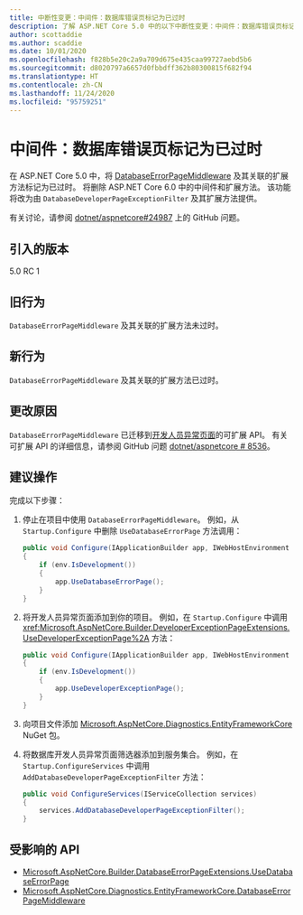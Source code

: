```yaml
---
title: 中断性变更：中间件：数据库错误页标记为已过时
description: 了解 ASP.NET Core 5.0 中的以下中断性变更：中间件：数据库错误页标记为已过时
author: scottaddie
ms.author: scaddie
ms.date: 10/01/2020
ms.openlocfilehash: f828b5e20c2a9a709d675e435caa99727aebd5b6
ms.sourcegitcommit: d8020797a6657d0fbbdff362b80300815f682f94
ms.translationtype: HT
ms.contentlocale: zh-CN
ms.lasthandoff: 11/24/2020
ms.locfileid: "95759251"
---
```

# <a name="middleware-database-error-page-marked-as-obsolete"></a>中间件：数据库错误页标记为已过时

在 ASP.NET Core 5.0 中，将 [DatabaseErrorPageMiddleware](/dotnet/api/microsoft.aspnetcore.diagnostics.entityframeworkcore.databaseerrorpagemiddleware?view=aspnetcore-3.0) 及其关联的扩展方法标记为已过时。 将删除 ASP.NET Core 6.0 中的中间件和扩展方法。 该功能将改为由 `DatabaseDeveloperPageExceptionFilter` 及其扩展方法提供。

有关讨论，请参阅 [dotnet/aspnetcore#24987](https://github.com/dotnet/aspnetcore/issues/24987) 上的 GitHub 问题。

## <a name="version-introduced"></a>引入的版本

5.0 RC 1

## <a name="old-behavior"></a>旧行为

`DatabaseErrorPageMiddleware` 及其关联的扩展方法未过时。

## <a name="new-behavior"></a>新行为

`DatabaseErrorPageMiddleware` 及其关联的扩展方法已过时。

## <a name="reason-for-change"></a>更改原因

`DatabaseErrorPageMiddleware` 已迁移到[开发人员异常页面](/aspnet/core/fundamentals/error-handling#developer-exception-page)的可扩展 API。 有关可扩展 API 的详细信息，请参阅 GitHub 问题 [dotnet/aspnetcore # 8536](https://github.com/dotnet/aspnetcore/issues/8536)。

## <a name="recommended-action"></a>建议操作

完成以下步骤：

1. 停止在项目中使用 `DatabaseErrorPageMiddleware`。 例如，从 `Startup.Configure` 中删除 `UseDatabaseErrorPage` 方法调用：

    ```csharp
    public void Configure(IApplicationBuilder app, IWebHostEnvironment env)
    {
        if (env.IsDevelopment())
        {
            app.UseDatabaseErrorPage();
        }
    }
    ```

1. 将开发人员异常页面添加到你的项目。 例如，在 `Startup.Configure` 中调用 <xref:Microsoft.AspNetCore.Builder.DeveloperExceptionPageExtensions.UseDeveloperExceptionPage%2A> 方法：

    ```csharp
    public void Configure(IApplicationBuilder app, IWebHostEnvironment env)
    {
        if (env.IsDevelopment())
        {
            app.UseDeveloperExceptionPage();
        }
    }
    ```

1. 向项目文件添加 [Microsoft.AspNetCore.Diagnostics.EntityFrameworkCore](https://www.nuget.org/packages/Microsoft.AspNetCore.Diagnostics.EntityFrameworkCore) NuGet 包。

1. 将数据库开发人员异常页面筛选器添加到服务集合。 例如，在 `Startup.ConfigureServices` 中调用 `AddDatabaseDeveloperPageExceptionFilter` 方法：

    ```csharp
    public void ConfigureServices(IServiceCollection services)
    {
        services.AddDatabaseDeveloperPageExceptionFilter();
    }
    ```

## <a name="affected-apis"></a>受影响的 API

- [Microsoft.AspNetCore.Builder.DatabaseErrorPageExtensions.UseDatabaseErrorPage](/dotnet/api/microsoft.aspnetcore.builder.databaseerrorpageextensions.usedatabaseerrorpage?view=aspnetcore-3.0)
- [Microsoft.AspNetCore.Diagnostics.EntityFrameworkCore.DatabaseErrorPageMiddleware](/dotnet/api/microsoft.aspnetcore.diagnostics.entityframeworkcore.databaseerrorpagemiddleware?view=aspnetcore-3.0)

<!--

### Category

ASP.NET Core

### Affected APIs

- `Overload:Microsoft.AspNetCore.Builder.DatabaseErrorPageExtensions.UseDatabaseErrorPage`
- `T:Microsoft.AspNetCore.Diagnostics.EntityFrameworkCore.DatabaseErrorPageMiddleware`

-->

